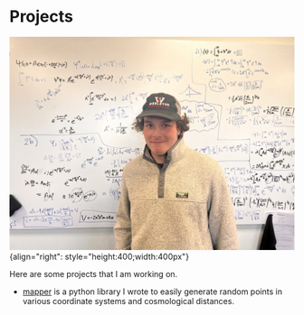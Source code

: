 # Projects

![Kyle with Quantum Mechanics](../media/KyleWithQuantumMechanics.jpeg "Kyle With Quantum Mechanics"){align="right": style="height:400;width:400px"}

Here are some projects that I am working on. 

- [mapper](https://github.com/kmcgregor-1/mapper) is a python library I wrote to easily generate random points in various coordinate systems and cosmological distances.